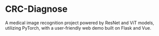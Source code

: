 # CRC-Diagnose
A medical image recognition project powered by ResNet and ViT models, utilizing PyTorch, with a user-friendly web demo built on Flask and Vue.
